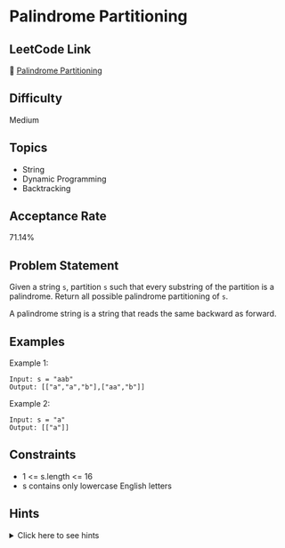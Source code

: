 # Palindrome Partitioning

## LeetCode Link
🔗 [Palindrome Partitioning](https://leetcode.com/problems/palindrome-partitioning)

## Difficulty
Medium

## Topics
- String
- Dynamic Programming
- Backtracking

## Acceptance Rate
71.14%

## Problem Statement
Given a string `s`, partition `s` such that every substring of the partition is a palindrome. Return all possible palindrome partitioning of `s`.

A palindrome string is a string that reads the same backward as forward.

## Examples
Example 1:
```
Input: s = "aab"
Output: [["a","a","b"],["aa","b"]]
```

Example 2:
```
Input: s = "a"
Output: [["a"]]
```

## Constraints
- 1 <= s.length <= 16
- s contains only lowercase English letters

## Hints
<details>
<summary>Click here to see hints</summary>

1. Consider using backtracking to generate all possible partitions
2. For each partition, check if each substring is a palindrome
3. Use dynamic programming to optimize palindrome checking
4. Keep track of current partition and add it to result when you reach the end of string

</details>
